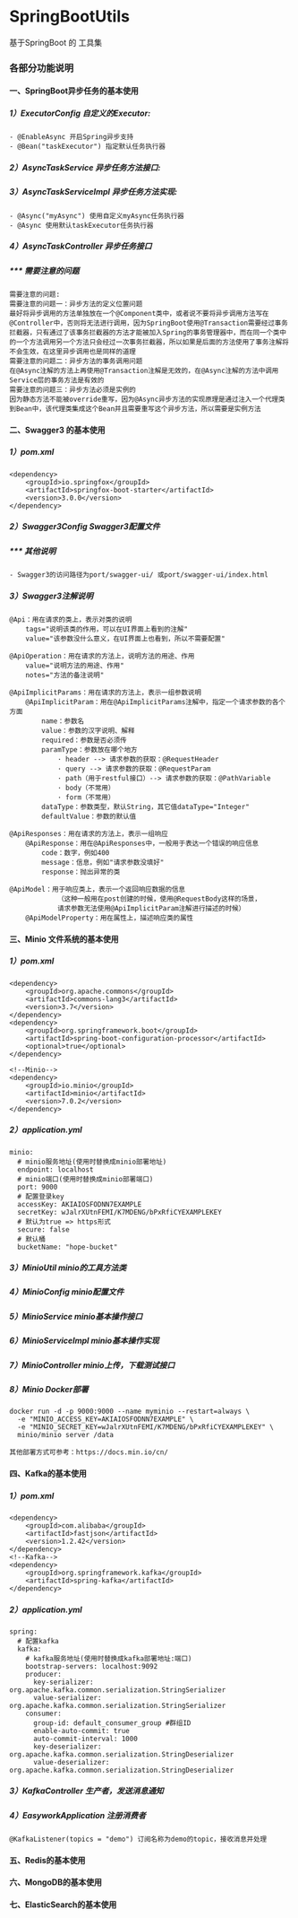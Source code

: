 # SpringBootUtils
基于SpringBoot 的 工具集

### 各部分功能说明
#### 一、SpringBoot异步任务的基本使用
##### 1）ExecutorConfig 自定义的Executor:
```
- @EnableAsync 开启Spring异步支持
- @Bean("taskExecutor") 指定默认任务执行器
```
##### 2）AsyncTaskService 异步任务方法接口:

##### 3）AsyncTaskServiceImpl 异步任务方法实现:
```
- @Async("myAsync") 使用自定义myAsync任务执行器
- @Async 使用默认taskExecutor任务执行器
```
##### 4）AsyncTaskController 异步任务接口
##### *** 需要注意的问题
```
需要注意的问题:
需要注意的问题一：异步方法的定义位置问题
最好将异步调用的方法单独放在一个@Component类中，或者说不要将异步调用方法写在@Controller中，否则将无法进行调用，因为SpringBoot使用@Transaction需要经过事务拦截器，只有通过了该事务拦截器的方法才能被加入Spring的事务管理器中，而在同一个类中的一个方法调用另一个方法只会经过一次事务拦截器，所以如果是后面的方法使用了事务注解将不会生效，在这里异步调用也是同样的道理
需要注意的问题二：异步方法的事务调用问题
在@Async注解的方法上再使用@Transaction注解是无效的，在@Async注解的方法中调用Service层的事务方法是有效的
需要注意的问题三：异步方法必须是实例的
因为静态方法不能被override重写，因为@Async异步方法的实现原理是通过注入一个代理类到Bean中，该代理类集成这个Bean并且需要重写这个异步方法，所以需要是实例方法
```
#### 二、Swagger3 的基本使用
##### 1）pom.xml
```$xslt
<dependency>
    <groupId>io.springfox</groupId>
    <artifactId>springfox-boot-starter</artifactId>
    <version>3.0.0</version>
</dependency>
```
##### 2）Swagger3Config Swagger3配置文件
##### *** 其他说明
```$xslt
- Swagger3的访问路径为port/swagger-ui/ 或port/swagger-ui/index.html
```
##### 3）Swagger3注解说明
```$xslt
@Api：用在请求的类上，表示对类的说明
    tags="说明该类的作用，可以在UI界面上看到的注解"
    value="该参数没什么意义，在UI界面上也看到，所以不需要配置"

@ApiOperation：用在请求的方法上，说明方法的用途、作用
    value="说明方法的用途、作用"
    notes="方法的备注说明"

@ApiImplicitParams：用在请求的方法上，表示一组参数说明
    @ApiImplicitParam：用在@ApiImplicitParams注解中，指定一个请求参数的各个方面
        name：参数名
        value：参数的汉字说明、解释
        required：参数是否必须传
        paramType：参数放在哪个地方
            · header --> 请求参数的获取：@RequestHeader
            · query --> 请求参数的获取：@RequestParam
            · path（用于restful接口）--> 请求参数的获取：@PathVariable
            · body（不常用）
            · form（不常用）    
        dataType：参数类型，默认String，其它值dataType="Integer"       
        defaultValue：参数的默认值

@ApiResponses：用在请求的方法上，表示一组响应
    @ApiResponse：用在@ApiResponses中，一般用于表达一个错误的响应信息
        code：数字，例如400
        message：信息，例如"请求参数没填好"
        response：抛出异常的类

@ApiModel：用于响应类上，表示一个返回响应数据的信息
            （这种一般用在post创建的时候，使用@RequestBody这样的场景，
            请求参数无法使用@ApiImplicitParam注解进行描述的时候）
    @ApiModelProperty：用在属性上，描述响应类的属性
```
#### 三、Minio 文件系统的基本使用
##### 1）pom.xml
```
<dependency>
    <groupId>org.apache.commons</groupId>
    <artifactId>commons-lang3</artifactId>
    <version>3.7</version>
</dependency>
<dependency>
    <groupId>org.springframework.boot</groupId>
    <artifactId>spring-boot-configuration-processor</artifactId>
    <optional>true</optional>
</dependency>

<!--Minio-->
<dependency>
    <groupId>io.minio</groupId>
    <artifactId>minio</artifactId>
    <version>7.0.2</version>
</dependency>
```
##### 2）application.yml
```
minio:
  # minio服务地址(使用时替换成minio部署地址)
  endpoint: localhost
  # minio端口(使用时替换成minio部署端口) 
  port: 9000 
  # 配置登录key 
  accessKey: AKIAIOSFODNN7EXAMPLE
  secretKey: wJalrXUtnFEMI/K7MDENG/bPxRfiCYEXAMPLEKEY
  # 默认为true => https形式
  secure: false 
  # 默认桶
  bucketName: "hope-bucket"
```
##### 3）MinioUtil minio的工具方法类
##### 4）MinioConfig minio配置文件
##### 5）MinioService minio基本操作接口
##### 6）MinioServiceImpl minio基本操作实现
##### 7）MinioController minio上传，下载测试接口
##### 8）Minio Docker部署
```$xslt
docker run -d -p 9000:9000 --name myminio --restart=always \
  -e "MINIO_ACCESS_KEY=AKIAIOSFODNN7EXAMPLE" \
  -e "MINIO_SECRET_KEY=wJalrXUtnFEMI/K7MDENG/bPxRfiCYEXAMPLEKEY" \
  minio/minio server /data

其他部署方式可参考：https://docs.min.io/cn/
```
#### 四、Kafka的基本使用
##### 1）pom.xml
```
<dependency>
    <groupId>com.alibaba</groupId>
    <artifactId>fastjson</artifactId>
    <version>1.2.42</version>
</dependency>
<!--Kafka-->
<dependency>
    <groupId>org.springframework.kafka</groupId>
    <artifactId>spring-kafka</artifactId>
</dependency>
```
##### 2）application.yml
```
spring:
  # 配置kafka
  kafka:
    # kafka服务地址(使用时替换成kafka部署地址:端口)
    bootstrap-servers: localhost:9092
    producer:
      key-serializer: org.apache.kafka.common.serialization.StringSerializer
      value-serializer: org.apache.kafka.common.serialization.StringSerializer
    consumer:
      group-id: default_consumer_group #群组ID
      enable-auto-commit: true
      auto-commit-interval: 1000
      key-deserializer: org.apache.kafka.common.serialization.StringDeserializer
      value-deserializer: org.apache.kafka.common.serialization.StringDeserializer
```
##### 3）KafkaController 生产者，发送消息通知
##### 4）EasyworkApplication 注册消费者
```
@KafkaListener(topics = "demo") 订阅名称为demo的topic，接收消息并处理
```
#### 五、Redis的基本使用
#### 六、MongoDB的基本使用
#### 七、ElasticSearch的基本使用




